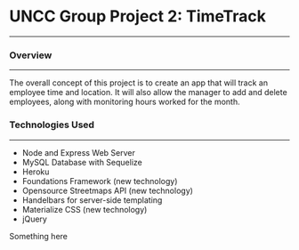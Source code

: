 # UNCC Group Project 2: TimeTrack
_______________________________________________________________________________________________________________________

### Overview
_______________________________________________________________________________________________________________________
The overall concept of this project is to create an app that will track an employee time and location.  It will also allow the manager to add and delete employees, along with monitoring hours worked for the month.  


### Technologies Used
_______________________________________________________________________________________________________________________
* Node and Express Web Server
* MySQL Database with Sequelize
* Heroku
* Foundations Framework (new technology)
* Opensource Streetmaps API (new technology)
* Handelbars for server-side templating
* Materialize CSS (new technology)
* jQuery

Something here